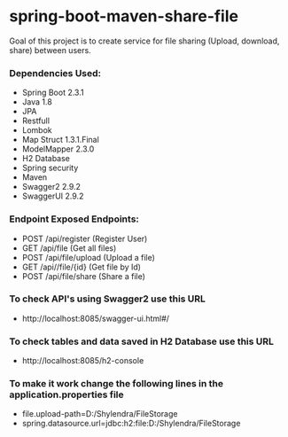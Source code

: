 # spring-boot-maven-share-file
Goal of this project is to create service for file sharing (Upload, download, share) between users.

### Dependencies Used:
- Spring Boot 2.3.1
- Java 1.8
- JPA
- Restfull
- Lombok
- Map Struct 1.3.1.Final
- ModelMapper 2.3.0
- H2 Database
- Spring security
- Maven
- Swagger2 2.9.2
- SwaggerUI 2.9.2

### Endpoint Exposed Endpoints:
- POST /api/register (Register User)
- GET  /api/file (Get all files)
- POST /api/file/upload (Upload a file)
- GET  /api//file/{id} (Get file by Id)
- POST /api/file/share (Share a file)

### To check API's using Swagger2 use this URL
- http://localhost:8085/swagger-ui.html#/

### To check tables and data saved in H2 Database use this URL
- http://localhost:8085/h2-console

### To make it work change the following lines in the application.properties file
- file.upload-path=D:/Shylendra/FileStorage
- spring.datasource.url=jdbc:h2:file:D:/Shylendra/FileStorage  
